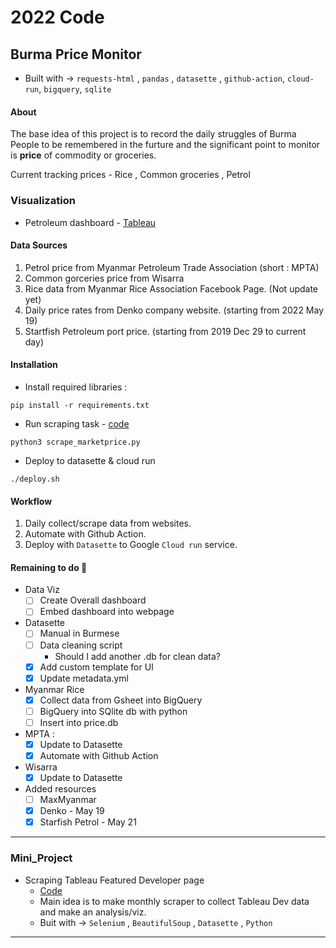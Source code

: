 # 2022 Code 

## Burma Price Monitor

- Built with -> `requests-html` , `pandas` , `datasette` , `github-action`, `cloud-run`, `bigquery`, `sqlite`

#### **About**

The base idea of this project is to record the daily struggles of Burma People to be remembered in the furture and the significant point to monitor is **price** of commodity or groceries.

Current tracking prices - Rice , Common groceries , Petrol

### **Visualization**
- Petroleum dashboard - [Tableau](https://tabsoft.co/3x3qV4L)

#### **Data Sources**

1. Petrol price from Myanmar Petroleum Trade Association (short : MPTA)
2. Common gorceries price from Wisarra
3. Rice data from Myanmar Rice Association Facebook Page. (Not update yet)
4. Daily price rates from Denko company website. (starting from 2022 May 19)
5. Startfish Petroleum port price. (starting from 2019 Dec 29 to current day)

#### **Installation**
- Install required libraries :
```
pip install -r requirements.txt
```
- Run scraping task - [code](./scrape_marketprice.py)
```
python3 scrape_marketprice.py
```
- Deploy to datasette & cloud run
```
./deploy.sh
```

#### **Workflow**

1. Daily collect/scrape data from websites.
2. Automate with Github Action.
3. Deploy with `Datasette` to Google `Cloud run` service.

#### Remaining to do :pencil:

- Data Viz
    - [ ] Create Overall dashboard
    - [ ] Embed dashboard into webpage

- Datasette
    - [ ] Manual in Burmese
    - [ ] Data cleaning script
        - Should I add another .db for clean data?
    - [x] Add custom template for UI
    - [x] Update metadata.yml

- Myanmar Rice
    - [x] Collect data from Gsheet into BigQuery
    - [ ] BigQuery into SQlite db with python
    - [ ] Insert into price.db

- MPTA :
    - [x] Update to Datasette
    - [x] Automate with Github Action

- Wisarra
    - [x] Update to Datasette

- Added resources
    - [ ] MaxMyanmar
    - [x] Denko - May 19
    - [x] Starfish Petrol - May 21

---------
### Mini_Project
- Scraping Tableau Featured Developer page
    - [Code](./scrape_tableau_dev.ipynb)
    - Main idea is to make monthly scraper to collect Tableau Dev data and make an analysis/viz.
    - Buit with -> `Selenium` , `BeautifulSoup` , `Datasette` , `Python`
----------